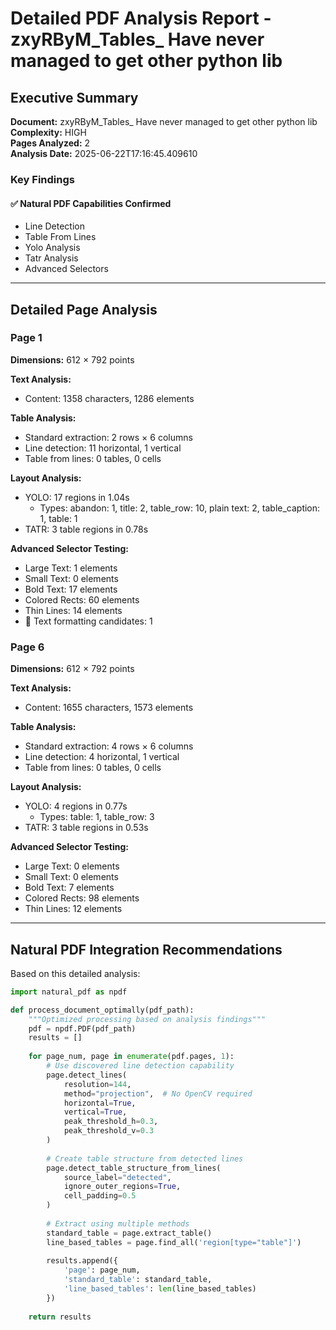 # Detailed PDF Analysis Report - zxyRByM_Tables_ Have never managed to get other python lib

## Executive Summary

**Document:** zxyRByM_Tables_ Have never managed to get other python lib  
**Complexity:** HIGH  
**Pages Analyzed:** 2  
**Analysis Date:** 2025-06-22T17:16:45.409610

### Key Findings

#### ✅ Natural PDF Capabilities Confirmed

- Line Detection
- Table From Lines
- Yolo Analysis
- Tatr Analysis
- Advanced Selectors

---

## Detailed Page Analysis

### Page 1

**Dimensions:** 612 × 792 points

**Text Analysis:**
- Content: 1358 characters, 1286 elements

**Table Analysis:**
- Standard extraction: 2 rows × 6 columns
- Line detection: 11 horizontal, 1 vertical
- Table from lines: 0 tables, 0 cells

**Layout Analysis:**
- YOLO: 17 regions in 1.04s
  - Types: abandon: 1, title: 2, table_row: 10, plain text: 2, table_caption: 1, table: 1
- TATR: 3 table regions in 0.78s

**Advanced Selector Testing:**
- Large Text: 1 elements
- Small Text: 0 elements
- Bold Text: 17 elements
- Colored Rects: 60 elements
- Thin Lines: 14 elements
- 🎯 Text formatting candidates: 1


### Page 6

**Dimensions:** 612 × 792 points

**Text Analysis:**
- Content: 1655 characters, 1573 elements

**Table Analysis:**
- Standard extraction: 4 rows × 6 columns
- Line detection: 4 horizontal, 1 vertical
- Table from lines: 0 tables, 0 cells

**Layout Analysis:**
- YOLO: 4 regions in 0.77s
  - Types: table: 1, table_row: 3
- TATR: 3 table regions in 0.53s

**Advanced Selector Testing:**
- Large Text: 0 elements
- Small Text: 0 elements
- Bold Text: 7 elements
- Colored Rects: 98 elements
- Thin Lines: 12 elements


---

## Natural PDF Integration Recommendations

Based on this detailed analysis:

```python
import natural_pdf as npdf

def process_document_optimally(pdf_path):
    """Optimized processing based on analysis findings"""
    pdf = npdf.PDF(pdf_path)
    results = []
    
    for page_num, page in enumerate(pdf.pages, 1):
        # Use discovered line detection capability
        page.detect_lines(
            resolution=144,
            method="projection",  # No OpenCV required
            horizontal=True,
            vertical=True,
            peak_threshold_h=0.3,
            peak_threshold_v=0.3
        )
        
        # Create table structure from detected lines
        page.detect_table_structure_from_lines(
            source_label="detected",
            ignore_outer_regions=True,
            cell_padding=0.5
        )
        
        # Extract using multiple methods
        standard_table = page.extract_table()
        line_based_tables = page.find_all('region[type="table"]')
        
        results.append({
            'page': page_num,
            'standard_table': standard_table,
            'line_based_tables': len(line_based_tables)
        })
    
    return results
```

